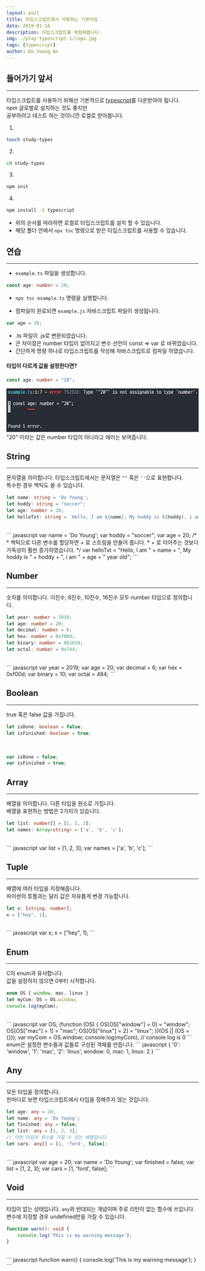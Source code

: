 ```yaml
---
layout: post
title: 타입스크립트에서 사용하는 기본타입
data: 2019-01-16
description: 타입스크립트를 체험해봅니다.
img: ./play-typescript-1/logo.jpg
tags: [typescript]
author: Do Young An
---
```


## 들어가기 앞서
---
타입스크립트를 사용하기 위해선 기본적으로 [typescript](https://www.npmjs.com/package/typescript)를 다운받아야 됩니다.  
npm 글로벌로 설치하는 것도 좋지만  
공부하려고 테스트 하는 것이니깐 로컬로 받아봅니다.

1. 
``` bash
touch study-types
```

2. 
``` bash
cd study-types
```

3. 
``` bash
npm init
```

4. 
```bash
npm install -S typescript
```

- 위의 순서를 따라하면 로컬로 타입스크립트를 설치 할 수 있습니다.
- 해당 폴더 안에서 `npx tsc` 명령으로 받은 타입스크립트를 사용할 수 있습니다.

## 연습
---
- `example.ts` 파일을 생성합니다.

``` typescript
const age: number = 20;
```

- `npx tsc example.ts` 명령을 실행합니다. 

- 컴파일이 완료되면 `example.js` 자바스크립트 파일이 생성됩니다.

``` javascript
var age = 20;
```

- .ts 파일이 .js로 변환되었습니다.
- 큰 차이점은 number 타입이 없어지고 변수 선언이 const => var 로 바뀌었습니다.
- 간단하게 명령 하나로 타입스크립트를 작성해 자바스크립트로 컴파일 하였습니다.

#### 타입이 다르게 값을 설정한다면?

``` typescript
const age: number = "20";
```

<img src="./../assets/img/play-typescript-2/error_compile.png" />  
"20" 이라는 값은 number 타입이 아니라고 에러는 보여줍니다.



## String
---
문자열을 의미합니다. 타입스크립트에서는 문자열은 `""` 혹은 `''`으로 표현합니다.  
특수한 경우 백틱도 쓸 수 있습니다.

``` typescript
let name: string = 'Do Young';
let hoddy: string = "soccer";
let age: number = 20;
let helloTxt: string = `Hello, I am ${name}, My hoddy is ${hoddy}, i am ${age} year old`;
```
<br/>
``` javascript
var name = 'Do Young';
var hoddy = "soccer";
var age = 20;
/*
 * 백틱으로 다른 변수를 할당하면 + 로 스트링을 만들어 줍니다.
 * + 로 이어주는 것보다 가독성이 훨씬 증가하였습니다.
*/
var helloTxt = "Hello, I am " + name + ", My hoddy is " + hoddy + ", i am " + age + " year old";
```

## Number
---
숫자를 의미합니다.  이진수, 8진수, 10진수, 16진수 모두 number 타입으로 정의합니다.

``` typescript
let year: number = 2019;
let age: number = 20;
let decimal: number = 6;
let hex: number = 0xf00d;
let binary: number = 0b1010;
let octal: number = 0o744;
```
<br/>
``` javascript
var year = 2019;
var age = 20;
var decimal = 6;
var hex = 0xf00d;
var binary = 10;
var octal = 484;
```

## Boolean
---
true 혹은 false 값을 가집니다.

``` typescript
let isDone: boolean = false;
let isFinished: boolean = true;
````
<br/>

``` javascript
var isDone = false;
var isFinished = true;
```

## Array
---
배열을 의미합니다. 다른 타입을 원소로 가집니다.  
배열을 표현하는 방법은 2가지가 있습니다.  

``` typescript
let list: number[] = [1, 2, 3];
let names: Array<string> = ['a', 'b', 'c'];
```
<br />
``` javascript
var list = [1, 2, 3];
var names = ['a', 'b', 'c'];
```

## Tuple
---
배열에 여러 타입을 지정해줍니다.  
파이썬의 튜플과는 달리 값은 자유롭게 변경 가능합니다.  
``` typescript
let x: [string, number];
x = ["hey", 1];
```
<br/>
``` javascript
var x;
x = ["hey", 1];
```

## Enum
---
C의 enum과 유사합니다.  
값을 설정하지 않으면 0부터 시작합니다.
``` typescript
enum OS { window, mac, linux }
let myCom: OS = OS.window;
console.log(myCom);
```
<br/>
``` javascript
var OS;
(function (OS) {
    OS[OS["window"] = 0] = "window";
    OS[OS["mac"] = 1] = "mac";
    OS[OS["linux"] = 2] = "linux";
})(OS || (OS = {}));
var myCom = OS.window;
console.log(myCom); // console log is 0
```
<br />
enum은 설정한 변수들과 값들로 구성된 객체를 만듭니다.
``` javascript
{
    '0': 'window',
    '1': 'mac',
    '2': 'linux',
    window: 0,
    mac: 1,
    linux: 2
}
```

## Any
---
모든 타입을 정의합니다.  
한마디로 보면 타입스크립트에서 타입을 정해주지 않는 것입니다.  

``` typescript
let age: any = 20;
let name: any = 'Do Young';
let finished: any = false;
let list: any = [1, 2, 3];
// 어떤 타입의 원소를 가질 수 있는 배열입니다.
let cars: any[] = [1, 'ford', false];
```
<br/>
``` javascript
var age = 20;
var name = 'Do Young';
var finished = false;
var list = [1, 2, 3];
var cars = [1, 'ford', false];
```

## Void
---
타입이 없는 상태입니다. 
`any`와 반대되는 개념이며 주로 리턴이 없는 함수에 쓰입니다.  
변수에 지정할 경우 undefined만을 가질 수 있습니다.

``` typescript
function warn(): void {
    console.log('This is my warning message');
}
```
<br />
``` javascript
function warn() {
    console.log('This is my warning message');
}
```


